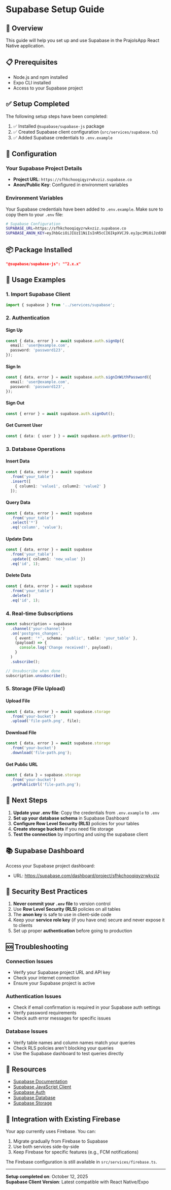 # Supabase Setup Guide

## 🚀 Overview

This guide will help you set up and use Supabase in the PrajolsApp React Native application.

## 📋 Prerequisites

- Node.js and npm installed
- Expo CLI installed
- Access to your Supabase project

## ✅ Setup Completed

The following setup steps have been completed:

1. ✅ Installed `@supabase/supabase-js` package
2. ✅ Created Supabase client configuration (`src/services/supabase.ts`)
3. ✅ Added Supabase credentials to `.env.example`

## 🔧 Configuration

### Your Supabase Project Details

- **Project URL**: `https://sfhkchooqiqyzrwkvziz.supabase.co`
- **Anon/Public Key**: Configured in environment variables

### Environment Variables

Your Supabase credentials have been added to `.env.example`. Make sure to copy them to your `.env` file:

```bash
# Supabase Configuration
SUPABASE_URL=https://sfhkchooqiqyzrwkvziz.supabase.co
SUPABASE_ANON_KEY=eyJhbGciOiJIUzI1NiIsInR5cCI6IkpXVCJ9.eyJpc3MiOiJzdXBhYmFzZSIsInJlZiI6InNmaGtjaG9vcWlxeXpyd2t2eml6Iiwicm9sZSI6ImFub24iLCJpYXQiOjE3NjAxMDA4MDYsImV4cCI6MjA3NTY3NjgwNn0.ZIc8weSMSeN51M2vUpnHsKs_q-XdPkkfHgWUE6ipBeg
```

## 📦 Package Installed

```json
"@supabase/supabase-js": "^2.x.x"
```

## 🔨 Usage Examples

### 1. Import Supabase Client

```typescript
import { supabase } from '../services/supabase';
```

### 2. Authentication

#### Sign Up
```typescript
const { data, error } = await supabase.auth.signUp({
  email: 'user@example.com',
  password: 'password123',
});
```

#### Sign In
```typescript
const { data, error } = await supabase.auth.signInWithPassword({
  email: 'user@example.com',
  password: 'password123',
});
```

#### Sign Out
```typescript
const { error } = await supabase.auth.signOut();
```

#### Get Current User
```typescript
const { data: { user } } = await supabase.auth.getUser();
```

### 3. Database Operations

#### Insert Data
```typescript
const { data, error } = await supabase
  .from('your_table')
  .insert([
    { column1: 'value1', column2: 'value2' }
  ]);
```

#### Query Data
```typescript
const { data, error } = await supabase
  .from('your_table')
  .select('*')
  .eq('column', 'value');
```

#### Update Data
```typescript
const { data, error } = await supabase
  .from('your_table')
  .update({ column1: 'new_value' })
  .eq('id', 1);
```

#### Delete Data
```typescript
const { data, error } = await supabase
  .from('your_table')
  .delete()
  .eq('id', 1);
```

### 4. Real-time Subscriptions

```typescript
const subscription = supabase
  .channel('your-channel')
  .on('postgres_changes', 
    { event: '*', schema: 'public', table: 'your_table' },
    (payload) => {
      console.log('Change received!', payload);
    }
  )
  .subscribe();

// Unsubscribe when done
subscription.unsubscribe();
```

### 5. Storage (File Upload)

#### Upload File
```typescript
const { data, error } = await supabase.storage
  .from('your-bucket')
  .upload('file-path.png', file);
```

#### Download File
```typescript
const { data, error } = await supabase.storage
  .from('your-bucket')
  .download('file-path.png');
```

#### Get Public URL
```typescript
const { data } = supabase.storage
  .from('your-bucket')
  .getPublicUrl('file-path.png');
```

## 🎯 Next Steps

1. **Update your .env file**: Copy the credentials from `.env.example` to `.env`
2. **Set up your database schema** in Supabase Dashboard
3. **Configure Row Level Security (RLS)** policies for your tables
4. **Create storage buckets** if you need file storage
5. **Test the connection** by importing and using the supabase client

## 📚 Supabase Dashboard

Access your Supabase project dashboard:
- URL: https://supabase.com/dashboard/project/sfhkchooqiqyzrwkvziz

## 🔐 Security Best Practices

1. **Never commit your `.env` file** to version control
2. Use **Row Level Security (RLS)** policies on all tables
3. The **anon key** is safe to use in client-side code
4. Keep your **service role key** (if you have one) secure and never expose it to clients
5. Set up proper **authentication** before going to production

## 🆘 Troubleshooting

### Connection Issues
- Verify your Supabase project URL and API key
- Check your internet connection
- Ensure your Supabase project is active

### Authentication Issues
- Check if email confirmation is required in your Supabase auth settings
- Verify password requirements
- Check auth error messages for specific issues

### Database Issues
- Verify table names and column names match your queries
- Check RLS policies aren't blocking your queries
- Use the Supabase dashboard to test queries directly

## 📖 Resources

- [Supabase Documentation](https://supabase.com/docs)
- [Supabase JavaScript Client](https://supabase.com/docs/reference/javascript/introduction)
- [Supabase Auth](https://supabase.com/docs/guides/auth)
- [Supabase Database](https://supabase.com/docs/guides/database)
- [Supabase Storage](https://supabase.com/docs/guides/storage)

## 🤝 Integration with Existing Firebase

Your app currently uses Firebase. You can:
1. Migrate gradually from Firebase to Supabase
2. Use both services side-by-side
3. Keep Firebase for specific features (e.g., FCM notifications)

The Firebase configuration is still available in `src/services/firebase.ts`.

---

**Setup completed on**: October 12, 2025  
**Supabase Client Version**: Latest compatible with React Native/Expo
